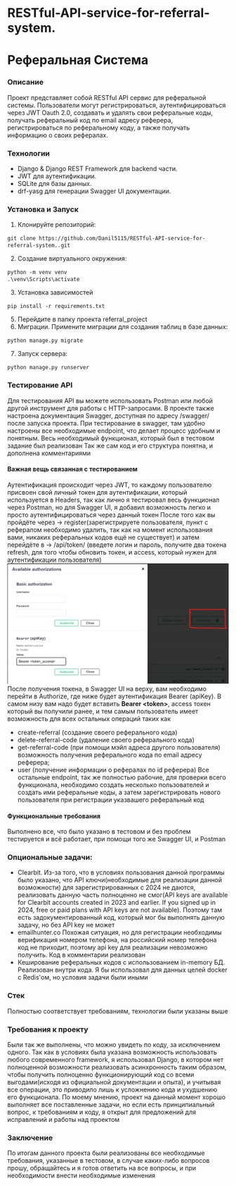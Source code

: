 # RESTful-API-service-for-referral-system.
# Реферальная Система
### Описание
Проект представляет собой RESTful API сервис для реферальной системы. Пользователи могут регистрироваться, аутентифицироваться через JWT Oauth 2.0, создавать и удалять свои реферальные коды, получать реферальный код по email адресу реферера, регистрироваться по реферальному коду, а также получать информацию о своих рефералах.

### Технологии
* Django & Django REST Framework для backend части.
* JWT для аутентификации.
* SQLite для базы данных.
* drf-yasg для генерации Swagger UI документации.

### Установка и Запуск
1. Клонируйте репозиторий:
```
git clone https://github.com/Danil5115/RESTful-API-service-for-referral-system..git
```
2. Создание виртуального окружения:
```
python -m venv venv 
.\venv\Scripts\activate
```
3. Установка зависимостей
```
pip install -r requirements.txt
```
5. Перейдите в папку проекта referral_project
6. Миграции. Примените миграции для создания таблиц в базе данных:
```
python manage.py migrate
```
7. Запуск сервера:
```
python manage.py runserver
```


### Тестирование API
Для тестирования API вы можете использовать Postman или любой другой инструмент для работы с HTTP-запросами. В проекте также настроена документация Swagger, доступная по адресу /swagger/ после запуска проекта.
При тестирование в swagger, там удобно настроены все необходимые endpoint, что делает процесс удобным и понятным. Весь необходимый функционал, который был в тестовом задание был реализован
Так же сам код и его структура понятна, и дополнена комментариями

#### Важная вещь связанная с тестированием
Аутентификация происходит через JWT, то каждому пользователю присвоен свой личный токен для аутентификации, который используется в Headers, так как лично я тестировал весь функционал через Postman, но для Swagger UI, я добавил возможность легко и просто аутентифицироваться через данный токен
После того как вы пройдёте через -> register(зарегистрируете пользователя, пункт с рефералом необходимо удалить, так как на момент использования вами, никаких реферальных кодов ещё не существует) и затем перейдёте в -> /api/token/ (введете логин и пароль, получите два токена refresh, для того чтобы обновить токен, и access, который нужен для аутентификации пользователя)
![текст](https://github.com/Danil5115/RESTful-API-service-for-referral-system./blob/main/.idea/1.png)
После получения токена, в Swagger UI на верху, вам необходимо перейти в Authorize, где ниже будет аутентификация Bearer (apiKey). В самом низу вам надо будет вставить **Bearer \<token\>**, access токен который вы получили ранее, и тем самым пользователь имеет возможность для всех остальных операций таких как 
* create-referral (создание своего реферального кода)
* delete-referral-code (удаление своего реферального кода)
* get-referral-code (при помощи мэйл адреса другого пользователя) возможность получения реферального кода по email адресу реферера;
* user (получение информации о рефералах по id реферера)
Все остальные endpoint, так же полностью рабочие, для проверки всего функционала, необходимо создать несколько пользователей и создать ими реферальные коды, а затем зарегистрировать нового пользователя при регистрации указвашего реферальный код
#### Функциональные требования
Выполнено все, что было указано в тестовом и без проблем тестируется и всё работает, при помощи того же Swagger UI, и Postman

### Опциональные задачи:
* Clearbit. Из-за того, что в условиях пользования данной программы было указано, что API ключи(необходимые для реализации данной возможности) для зарегистрированных с 2024 не даются, реализовать данную часть полноценно не смог(API keys are available for Clearbit accounts created in 2023 and earlier. If you signed up in 2024, free or paid plans with API keys are not available). Поэтому там есть задокументированный код, который мог бы выполнять данную задачу, но без API key не может
*  emailhunter.co Похожая ситуация, но для регистрации необходимы верификация номером телефона, на российский номер телефона код не приходит, поэтому api key для реализации невозможно получить. Код в комментарии реализован
*  Кеширование реферальных кодов с использованием in-memory БД. Реализован внутри кода. Я бы использовал для данных целей docker с Redis'ом, но условия задачи были иными

### Стек
Полностью соответствует требованиям, технологии были указаны выше

### Требования к проекту
Были так же выполнены, что можно увидеть по коду, за исключением одного. Так как в условиях была указана возможность использовать любого современного framework, я использовал Django, в котором нет полноценной возможности реализовать асинхронность таким образом, чтобы получить полноценно функционирующий код со всеми выгодами(исходя из официальной документации и опыта), и учитывая все операции, это приводило лишь к усложнению кода и ухудшению его функционала. По моему мнению, проект на данный момент хорошо выполняет все поставленные задачи, но если есть принципиальный вопрос, к требованиям и коду, я открыт для предложений для исправлений и работы над проектом

### Заключение
По итогам данного проекта были реализованы все необходимые требования, указанные в тестовом, в случае каких-либо вопросов прошу, обращайтесь и я готов ответить на все вопросы, и при необходимости внести необходимые изменения
